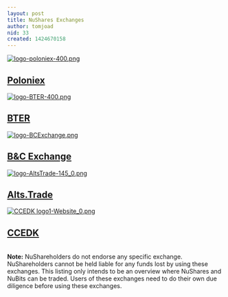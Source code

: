```yaml
---
layout: post
title: NuShares Exchanges
author: tomjoad
nid: 33
created: 1424670158
---
```

<div class="exchanges">
<a class="exchange" href="https://poloniex.com/exchange#btc_nsr" target="_blank">
  <img src="/sites/default/files/assets/logo-poloniex-400.png" alt="logo-poloniex-400.png" />
  <h2>Poloniex</h2>
</a>
<a class="exchange" href="https://bter.com/trade/nsr_btc" target="_blank">
  <img src="/sites/default/files/assets/logo-BTER-400.png" alt="logo-BTER-400.png" />
  <h2>BTER</h2>
</a>
<a class="exchange" href="https://bcexchange.org" target="_blank">
 <img src="/sites/default/files/assets/logo-BCExchange.png" alt="logo-BCExchange.png" />
  <h2>B&C Exchange</h2>
</a>
</div>
<div class="exchanges">
<a class="exchange" href="https://alts.trade/trade/NSR/BTC" target="_blank">
  <img src="/sites/default/files/assets/logo-AltsTrade-145_0.png" alt="logo-AltsTrade-145_0.png" />
  <h2>Alts.Trade</h2>
</a>
<a class="exchange" href="https://ccedk.com" target="_blank">
 <img src="/sites/default/files/assets/CCEDK%20logo1-Website_0.png" alt="CCEDK logo1-Website_0.png" />
  <h2>CCEDK</h2>
</a>
</div>
<br>
<b>Note:</b> NuShareholders do not endorse any specific exchange. NuShareholders cannot be held liable for any funds lost by using these exchanges. This listing only intends to be an overview where NuShares and NuBits can be traded. Users of these exchanges need to do their own due diligence before using these exchanges.</p>
